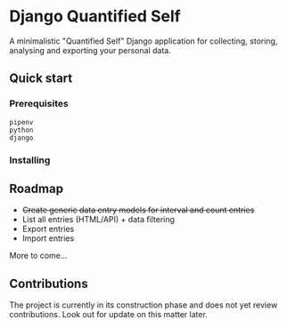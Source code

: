 # Django Quantified Self

A minimalistic "Quantified Self" Django application for collecting, storing, analysing and exporting your personal data.

## Quick start

### Prerequisites

```
pipenv
python
django
```

### Installing

## Roadmap

* ~~Create generic data entry models for interval and count entries~~
* List all entries (HTML/API) + data filtering
* Export entries
* Import entries

More to come...

## Contributions
The project is currently in its construction phase and does not yet review contributions. Look out for update on this matter later.

